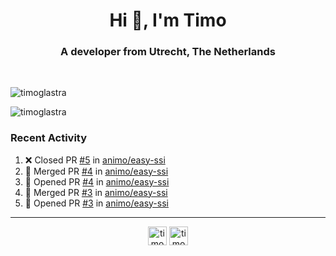 <h1 align="center">Hi 👋, I'm Timo</h1>
<h3 align="center">A developer from Utrecht, The Netherlands</h3>
<br/>
<!-- https://github.com/rahuldkjain/github-profile-readme-generator --!>

<p align="left"><img src="https://github-readme-stats.vercel.app/api?username=timoglastra&show_icons=true&count_private=true&" alt="timoglastra" /></p>

<!--
Github language stats
<p align="left"><img src="https://github-readme-stats.vercel.app/api/top-langs/?username=timoglastra&layout=compact" alt="timoglastra" /><p>
-->

<!-- Codestats language stats -->
<p align="left"><img src="https://codestats-readme.vercel.app/api/top-langs/?username=timoglastra&layout=compact&language_count=12" alt="timoglastra" /><p>  
  
<h3>Recent Activity</h3>

<!--START_SECTION:activity-->
1. ❌ Closed PR [#5](https://github.com/animo/easy-ssi/pull/5) in [animo/easy-ssi](https://github.com/animo/easy-ssi)
2. 🎉 Merged PR [#4](https://github.com/animo/easy-ssi/pull/4) in [animo/easy-ssi](https://github.com/animo/easy-ssi)
3. 💪 Opened PR [#4](https://github.com/animo/easy-ssi/pull/4) in [animo/easy-ssi](https://github.com/animo/easy-ssi)
4. 🎉 Merged PR [#3](https://github.com/animo/easy-ssi/pull/3) in [animo/easy-ssi](https://github.com/animo/easy-ssi)
5. 💪 Opened PR [#3](https://github.com/animo/easy-ssi/pull/3) in [animo/easy-ssi](https://github.com/animo/easy-ssi)
<!--END_SECTION:activity-->

---

<p align="center">
<a href="https://twitter.com/timoglastra" target="blank"><img align="center" src="https://cdn.jsdelivr.net/npm/simple-icons@3.0.1/icons/twitter.svg" alt="timoglastra" height="30" width="30" /></a>
<a href="https://linkedin.com/in/timoglastra" target="blank"><img align="center" src="https://cdn.jsdelivr.net/npm/simple-icons@3.0.1/icons/linkedin.svg" alt="timoglastra" height="30" width="30" /></a>
</p>



